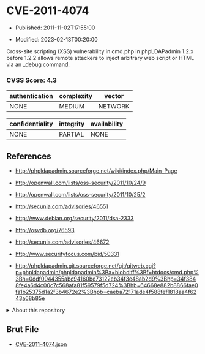 # CVE-2011-4074

- Published: 2011-11-02T17:55:00

- Modified: 2023-02-13T00:20:00

Cross-site scripting (XSS) vulnerability in cmd.php in phpLDAPadmin 1.2.x before 1.2.2 allows remote attackers to inject arbitrary web script or HTML via an _debug command.

### CVSS Score: **4.3**

| authentication | complexity | vector |
| --- | --- | --- |
| NONE | MEDIUM | NETWORK |

| confidentiality | integrity | availability |
| --- | --- | --- |
| NONE | PARTIAL | NONE |

## References

* http://phpldapadmin.sourceforge.net/wiki/index.php/Main_Page

* http://openwall.com/lists/oss-security/2011/10/24/9

* http://openwall.com/lists/oss-security/2011/10/25/2

* http://secunia.com/advisories/46551

* http://www.debian.org/security/2011/dsa-2333

* http://osvdb.org/76593

* http://secunia.com/advisories/46672

* http://www.securityfocus.com/bid/50331

* http://phpldapadmin.git.sourceforge.net/git/gitweb.cgi?p=phpldapadmin/phpldapadmin%3Ba=blobdiff%3Bf=htdocs/cmd.php%3Bh=0ddf0044355abc94160be73122eb34f3e48ab2d9%3Bhp=34f3848fe4a6d4c00c7c568afa81f59579f5d724%3Bhb=64668e882b8866fae0fa1b25375d1a2f3b4672e2%3Bhpb=caeba72171ade4f588fef1818aa4f6243a68b85e

<details>
<summary>About this repository</summary> 

  This repository is part of the project [Live Hack CVE](https://github.com/Live-Hack-CVE). Main website can be found [www.live-hack.org](https://www.live-hack.org) 
  
  Made by [Sn0wAlice](https://github.com/Sn0wAlice) for the people that care about security and need to have a feed of the latest CVEs. Hope you enjoy it, don't forget to star the repo and follow me on [Twitter](https://twitter.com/Sn0wAlice) and [Github](https://github.com/Sn0wAlice). And that is my [personnal website](https://www.alice-snow.me/)

  - [Home Page](https://github.com/Live-Hack-CVE)
  - [Framework](https://github.com/Live-Hack-CVE/cve-framework)
  - [CVE database](https://github.com/Live-Hack-CVE/full_database)
  - [Changelog](https://github.com/Live-Hack-CVE/Changelog)
</details>

## Brut File

* [CVE-2011-4074.json](https://raw.githubusercontent.com/Live-Hack-CVE/full_database/main/cves/2011/CVE-2011-4074.json)

